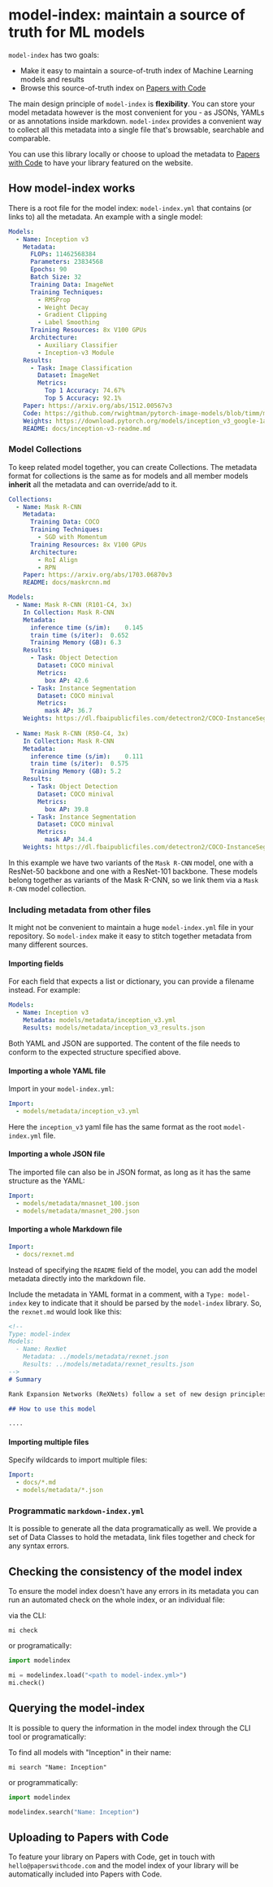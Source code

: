 # model-index: maintain a source of truth for ML models

`model-index` has two goals:
- Make it easy to maintain a source-of-truth index of Machine Learning models and results 
- Browse this source-of-truth index on [Papers with Code](https://paperswithcode.com/)

The main design principle of `model-index` is **flexibility**. You can store your model metadata however is the
most convenient for you - as JSONs, YAMLs or as annotations inside markdown. `model-index` provides a convenient
way to collect all this metadata into a single file that's browsable, searchable and comparable.

You can use this library locally or choose to upload the metadata to [Papers with Code](https://paperswithcode.com)
to have your library featured on the website. 

## How model-index works

There is a root file for the model index: `model-index.yml` that contains (or links to) all the metadata. 
An example with a single model:

```yaml
Models:
  - Name: Inception v3
    Metadata:
      FLOPs: 11462568384
      Parameters: 23834568
      Epochs: 90
      Batch Size: 32
      Training Data: ImageNet  
      Training Techniques: 
        - RMSProp
        - Weight Decay
        - Gradient Clipping
        - Label Smoothing
      Training Resources: 8x V100 GPUs
      Architecture:
        - Auxiliary Classifier
        - Inception-v3 Module
    Results:
      - Task: Image Classification
        Dataset: ImageNet
        Metrics:
          Top 1 Accuracy: 74.67%
          Top 5 Accuracy: 92.1%
    Paper: https://arxiv.org/abs/1512.00567v3
    Code: https://github.com/rwightman/pytorch-image-models/blob/timm/models/inception_v3.py#L442
    Weights: https://download.pytorch.org/models/inception_v3_google-1a9a5a14.pth 
    README: docs/inception-v3-readme.md
```

### Model Collections

To keep related model together, you can create Collections. The metadata format for collections is the same as for models
and all member models **inherit** all the metadata and can override/add to it. 

```yaml
Collections:
  - Name: Mask R-CNN
    Metadata:
      Training Data: COCO
      Training Techniques: 
        - SGD with Momentum
      Training Resources: 8x V100 GPUs
      Architecture:
        - RoI Align
        - RPN
    Paper: https://arxiv.org/abs/1703.06870v3
    README: docs/maskrcnn.md

Models:
  - Name: Mask R-CNN (R101-C4, 3x)
    In Collection: Mask R-CNN 
    Metadata:
      inference time (s/im):	0.145
      train time (s/iter):	0.652
      Training Memory (GB):	6.3
    Results:
      - Task: Object Detection
        Dataset: COCO minival
        Metrics:
          box AP: 42.6
      - Task: Instance Segmentation
        Dataset: COCO minival
        Metrics:
          mask AP: 36.7
    Weights: https://dl.fbaipublicfiles.com/detectron2/COCO-InstanceSegmentation/mask_rcnn_R_101_C4_3x/138363239/model_final_a2914c.pkl
  
  - Name: Mask R-CNN (R50-C4, 3x)
    In Collection: Mask R-CNN 
    Metadata:
      inference time (s/im):	0.111
      train time (s/iter):	0.575
      Training Memory (GB):	5.2
    Results:
      - Task: Object Detection
        Dataset: COCO minival
        Metrics:
          box AP: 39.8
      - Task: Instance Segmentation
        Dataset: COCO minival
        Metrics:
          mask AP: 34.4
    Weights: https://dl.fbaipublicfiles.com/detectron2/COCO-InstanceSegmentation/mask_rcnn_R_50_C4_3x/137849525/model_final_4ce675.pkl
```

In this example we have two variants of the `Mask R-CNN` model, one with a ResNet-50 backbone and one with a ResNet-101 backbone. These models belong together as variants of the Mask R-CNN, so we link them via a `Mask R-CNN` model collection.

### Including metadata from other files

It might not be convenient to maintain a huge `model-index.yml` file in your repository. So `model-index` make it easy
to stitch together metadata from many different sources. 

#### Importing fields

For each field that expects a list or dictionary, you can provide a filename instead. For example:

```yaml
Models:
  - Name: Inception v3
    Metadata: models/metadata/inception_v3.yml
    Results: models/metadata/inception_v3_results.json
``` 

Both YAML and JSON are supported. The content of the file needs to conform to the expected structure specified above. 

#### Importing a whole YAML file

Import in your `model-index.yml`:

```yaml
Import:
  - models/metadata/inception_v3.yml
```

Here the `inception_v3` yaml file has the same format as the root `model-index.yml` file. 

#### Importing a whole JSON file

The imported file can also be in JSON format, as long as it has the same structure as the YAML:

```yaml
Import:
  - models/metadata/mnasnet_100.json
  - models/metadata/mnasnet_200.json
```

#### Importing a whole Markdown file

```yaml
Import:
  - docs/rexnet.md
```

Instead of specifying the `README` field of the model, you can add the model metadata directly into the markdown file.

Include the metadata in YAML format in a comment, with a `Type: model-index` key to indicate that it should be parsed
by the `model-index` library. So, the `rexnet.md` would look like this:

```markdown
<!--
Type: model-index
Models:
  - Name: RexNet
    Metadata: ../models/metadata/rexnet.json        
    Results: ../models/metadata/rexnet_results.json
-->
# Summary

Rank Expansion Networks (ReXNets) follow a set of new design principles for designing bottlenecks in image classification models

## How to use this model

....
``` 

#### Importing multiple files

Specify wildcards to import multiple files: 

```yaml
Import:
  - docs/*.md
  - models/metadata/*.json
```

### Programmatic `markdown-index.yml`

It is possible to generate all the data programatically as well. We provide a set of Data Classes to hold the metadata,
link files together and check for any syntax errors. 

## Checking the consistency of the model index

To ensure the model index doesn't have any errors in its metadata you can run an automated check on the whole
index, or an individual file:

via the CLI:
```shell script
mi check
```

or programatically:

```python
import modelindex

mi = modelindex.load("<path to model-index.yml>")
mi.check()
```

## Querying the model-index

It is possible to query the information in the model index through the CLI tool or programatically:

To find all models with "Inception" in their name:

```shell script
mi search "Name: Inception"
```

or programmatically: 

```python
import modelindex

modelindex.search("Name: Inception")
``` 

## Uploading to Papers with Code

To feature your library on Papers with Code, get in touch with `hello@paperswithcode.com` and the model index
of your library will be automatically included into Papers with Code. 







